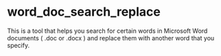 # word_doc_search_replace
This is a tool that helps you search for certain words in Microsoft Word documents ( .doc or .docx ) and replace them with another word that you specify.
